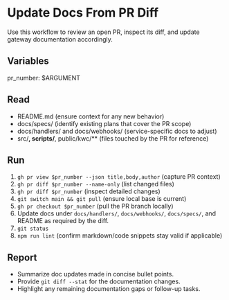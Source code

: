 # Update Docs From PR Diff

Use this workflow to review an open PR, inspect its diff, and update gateway documentation accordingly.

## Variables
pr_number: $ARGUMENT

## Read
- README.md (ensure context for any new behavior)
- docs/specs/ (identify existing plans that cover the PR scope)
- docs/handlers/ and docs/webhooks/ (service-specific docs to adjust)
- src/**, scripts/**, public/kwc/** (files touched by the PR for reference)

## Run
1. `gh pr view $pr_number --json title,body,author` (capture PR context)
2. `gh pr diff $pr_number --name-only` (list changed files)
3. `gh pr diff $pr_number` (inspect detailed changes)
4. `git switch main && git pull` (ensure local base is current)
5. `gh pr checkout $pr_number` (pull the PR branch locally)
6. Update docs under `docs/handlers/`, `docs/webhooks/`, `docs/specs/`, and README as required by the diff.
7. `git status`
8. `npm run lint` (confirm markdown/code snippets stay valid if applicable)

## Report
- Summarize doc updates made in concise bullet points.
- Provide `git diff --stat` for the documentation changes.
- Highlight any remaining documentation gaps or follow-up tasks.
